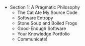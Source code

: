 * Section 1: A Pragmatic Philosophy
    * The Cat Ate My Source Code
    * Software Entropy
    * Stone Soup and Boiled Frogs
    * Good-Enough Software
    * Your Knowledge Portfolio
    * Communicate!
